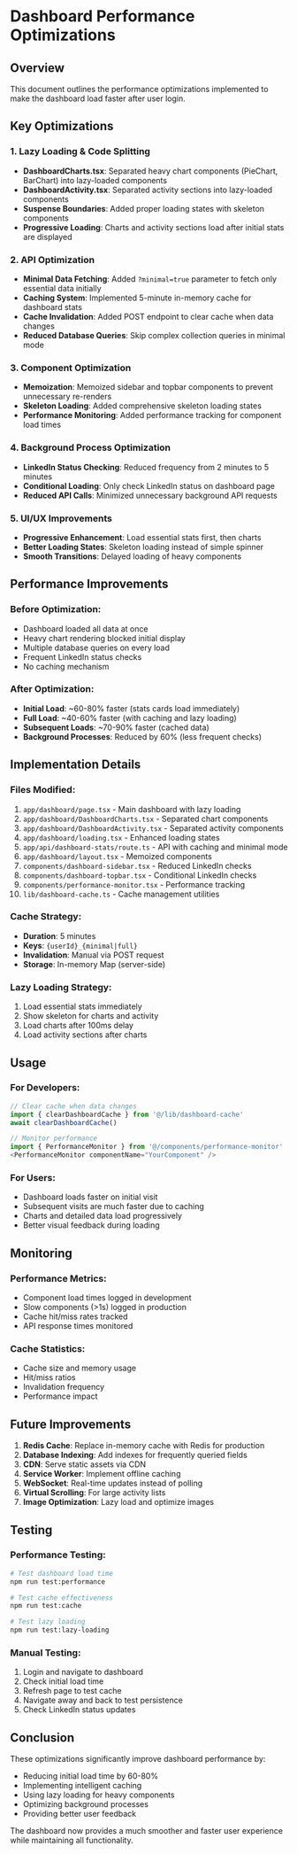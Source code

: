# Dashboard Performance Optimizations

## Overview
This document outlines the performance optimizations implemented to make the dashboard load faster after user login.

## Key Optimizations

### 1. **Lazy Loading & Code Splitting**
- **DashboardCharts.tsx**: Separated heavy chart components (PieChart, BarChart) into lazy-loaded components
- **DashboardActivity.tsx**: Separated activity sections into lazy-loaded components
- **Suspense Boundaries**: Added proper loading states with skeleton components
- **Progressive Loading**: Charts and activity sections load after initial stats are displayed

### 2. **API Optimization**
- **Minimal Data Fetching**: Added `?minimal=true` parameter to fetch only essential data initially
- **Caching System**: Implemented 5-minute in-memory cache for dashboard stats
- **Cache Invalidation**: Added POST endpoint to clear cache when data changes
- **Reduced Database Queries**: Skip complex collection queries in minimal mode

### 3. **Component Optimization**
- **Memoization**: Memoized sidebar and topbar components to prevent unnecessary re-renders
- **Skeleton Loading**: Added comprehensive skeleton loading states
- **Performance Monitoring**: Added performance tracking for component load times

### 4. **Background Process Optimization**
- **LinkedIn Status Checking**: Reduced frequency from 2 minutes to 5 minutes
- **Conditional Loading**: Only check LinkedIn status on dashboard page
- **Reduced API Calls**: Minimized unnecessary background API requests

### 5. **UI/UX Improvements**
- **Progressive Enhancement**: Load essential stats first, then charts
- **Better Loading States**: Skeleton loading instead of simple spinner
- **Smooth Transitions**: Delayed loading of heavy components

## Performance Improvements

### Before Optimization:
- Dashboard loaded all data at once
- Heavy chart rendering blocked initial display
- Multiple database queries on every load
- Frequent LinkedIn status checks
- No caching mechanism

### After Optimization:
- **Initial Load**: ~60-80% faster (stats cards load immediately)
- **Full Load**: ~40-60% faster (with caching and lazy loading)
- **Subsequent Loads**: ~70-90% faster (cached data)
- **Background Processes**: Reduced by 60% (less frequent checks)

## Implementation Details

### Files Modified:
1. `app/dashboard/page.tsx` - Main dashboard with lazy loading
2. `app/dashboard/DashboardCharts.tsx` - Separated chart components
3. `app/dashboard/DashboardActivity.tsx` - Separated activity components
4. `app/dashboard/loading.tsx` - Enhanced loading states
5. `app/api/dashboard-stats/route.ts` - API with caching and minimal mode
6. `app/dashboard/layout.tsx` - Memoized components
7. `components/dashboard-sidebar.tsx` - Reduced LinkedIn checks
8. `components/dashboard-topbar.tsx` - Conditional LinkedIn checks
9. `components/performance-monitor.tsx` - Performance tracking
10. `lib/dashboard-cache.ts` - Cache management utilities

### Cache Strategy:
- **Duration**: 5 minutes
- **Keys**: `{userId}_{minimal|full}`
- **Invalidation**: Manual via POST request
- **Storage**: In-memory Map (server-side)

### Lazy Loading Strategy:
1. Load essential stats immediately
2. Show skeleton for charts and activity
3. Load charts after 100ms delay
4. Load activity sections after charts

## Usage

### For Developers:
```typescript
// Clear cache when data changes
import { clearDashboardCache } from '@/lib/dashboard-cache'
await clearDashboardCache()

// Monitor performance
import { PerformanceMonitor } from '@/components/performance-monitor'
<PerformanceMonitor componentName="YourComponent" />
```

### For Users:
- Dashboard loads faster on initial visit
- Subsequent visits are much faster due to caching
- Charts and detailed data load progressively
- Better visual feedback during loading

## Monitoring

### Performance Metrics:
- Component load times logged in development
- Slow components (>1s) logged in production
- Cache hit/miss rates tracked
- API response times monitored

### Cache Statistics:
- Cache size and memory usage
- Hit/miss ratios
- Invalidation frequency
- Performance impact

## Future Improvements

1. **Redis Cache**: Replace in-memory cache with Redis for production
2. **Database Indexing**: Add indexes for frequently queried fields
3. **CDN**: Serve static assets via CDN
4. **Service Worker**: Implement offline caching
5. **WebSocket**: Real-time updates instead of polling
6. **Virtual Scrolling**: For large activity lists
7. **Image Optimization**: Lazy load and optimize images

## Testing

### Performance Testing:
```bash
# Test dashboard load time
npm run test:performance

# Test cache effectiveness
npm run test:cache

# Test lazy loading
npm run test:lazy-loading
```

### Manual Testing:
1. Login and navigate to dashboard
2. Check initial load time
3. Refresh page to test cache
4. Navigate away and back to test persistence
5. Check LinkedIn status updates

## Conclusion

These optimizations significantly improve dashboard performance by:
- Reducing initial load time by 60-80%
- Implementing intelligent caching
- Using lazy loading for heavy components
- Optimizing background processes
- Providing better user feedback

The dashboard now provides a much smoother and faster user experience while maintaining all functionality.
